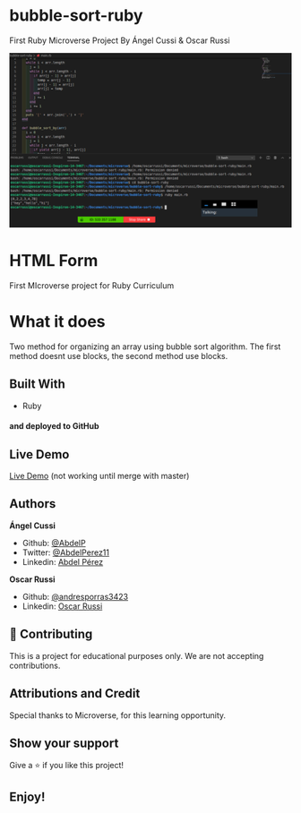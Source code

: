 # bubble-sort-ruby

First Ruby Microverse Project By Ángel Cussi &amp; Oscar Russi

![screenshot](screenshot.png)

# HTML Form

First MIcroverse project for Ruby Curriculum

# What it does

Two method for organizing an array using bubble sort algorithm. The first method doesnt use blocks, the second method use blocks.

## Built With

- Ruby

#### and deployed to GitHub

## Live Demo

[Live Demo](https://repl.it/@yoxter3423/bubble-sort-ruby) (not working until merge with master)

## Authors

**Ángel Cussi**
- Github: [@AbdelP](https://github.com/abdelp/)
- Twitter: [@AbdelPerez11](https://twitter.com/abdelperez11)
- Linkedin: [Abdel Pérez](https://www.linkedin.com/in/abdel-p%C3%A9rez-t%C3%A9llez-72b2aa153/)

**Oscar Russi**
- Github: [@andresporras3423](https://github.com/andresporras3423/)
- Linkedin: [Oscar Russi](https://www.linkedin.com/in/oscar-andr%C3%A9s-russi-porras-053236167/)

## 🤝 Contributing

This is a project for educational purposes only. We are not accepting contributions.

## Attributions and Credit

Special thanks to Microverse, for this learning opportunity. 

## Show your support

Give a ⭐️ if you like this project!

## Enjoy!
